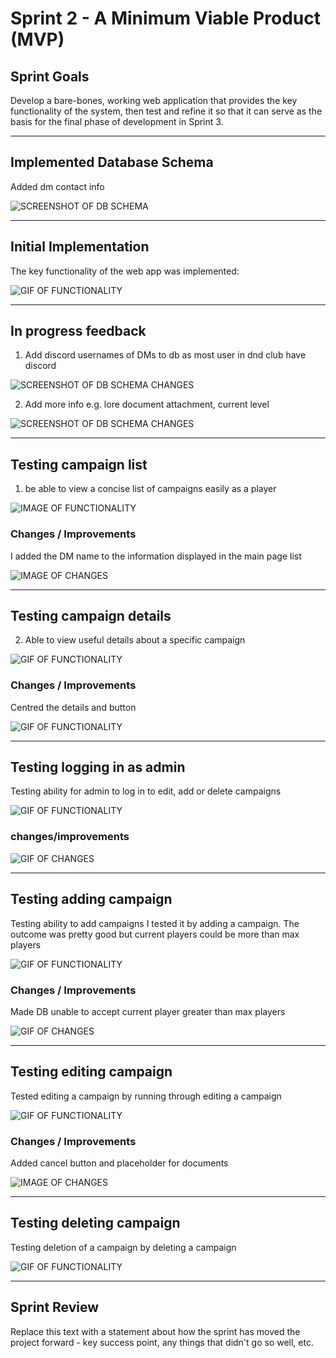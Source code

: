 # Sprint 2 - A Minimum Viable Product (MVP)


## Sprint Goals

Develop a bare-bones, working web application that provides the key functionality of the system, then test and refine it so that it can serve as the basis for the final phase of development in Sprint 3.


---

## Implemented Database Schema

Added dm contact info

![SCREENSHOT OF DB SCHEMA](screenshots/drawsql.png)



---

## Initial Implementation

The key functionality of the web app was implemented:

![GIF OF FUNCTIONALITY](screenshots\initial_implementation.gif)


---

## In progress feedback 

1. Add discord usernames of DMs to db as most user in dnd club have discord

![SCREENSHOT OF DB SCHEMA CHANGES](screenshots/dm_discord.png)


2. Add more info e.g. lore document attachment, current level
 
![SCREENSHOT OF DB SCHEMA CHANGES](screenshots/currentlevelanddocs.png)

---

## Testing campaign list


1. be able to view a concise list of campaigns easily as a player

![IMAGE OF FUNCTIONALITY](screenshots\testing_list.png)

### Changes / Improvements

I added the DM name to the information displayed in the main page list 

![IMAGE OF CHANGES](screenshots\change_list.png)


---

## Testing campaign details 

2. Able to view useful details about a specific campaign

![GIF OF FUNCTIONALITY](screenshots\testing_details.gif)

### Changes / Improvements

Centred the details and button

![GIF OF FUNCTIONALITY](screenshots\testing_details.gif)


---

## Testing logging in as admin

Testing ability for admin to log in to edit, add or delete campaigns 


![GIF OF FUNCTIONALITY](screenshots\testing_login.gif)

### changes/improvements

![GIF OF CHANGES](screenshots\change_login.gif)

---

## Testing adding campaign

Testing ability to add campaigns I tested it by adding a campaign. The outcome was pretty good but current players could be more than max players

![GIF OF FUNCTIONALITY](screenshots\testing_add.gif)

### Changes / Improvements

Made DB unable to accept current player greater than max players

![GIF OF CHANGES](screenshots\change_add.gif)


---

## Testing editing campaign

Tested editing a campaign by running through editing a campaign

![GIF OF FUNCTIONALITY](screenshots\testing_edit.gif)

### Changes / Improvements

Added cancel button and placeholder for documents

![IMAGE OF CHANGES](screenshots\change_edit.png)


---

## Testing deleting campaign

Testing deletion of a campaign by deleting a campaign

![GIF OF FUNCTIONALITY](screenshots\testing_delete.gif)




---

## Sprint Review

Replace this text with a statement about how the sprint has moved the project forward - key success point, any things that didn't go so well, etc.

